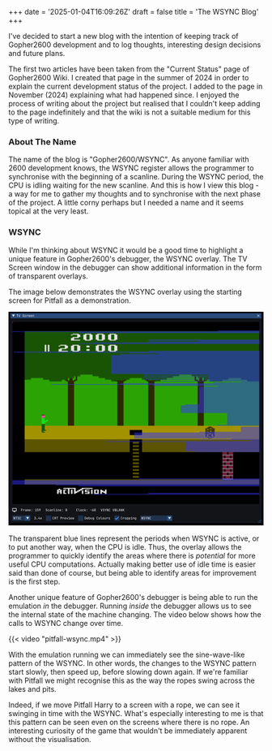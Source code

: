 +++
date = '2025-01-04T16:09:26Z'
draft = false
title = 'The WSYNC Blog'
+++

I've decided to start a new blog with the intention of keeping track of Gopher2600 development and to log thoughts, interesting design decisions and future plans.

The first two articles have been taken from the "Current Status" page of Gopher2600 Wiki. I created that page in the summer of 2024 in order to explain the current development status of the project. I added to the page in November (2024) explaining what had happened since. I enjoyed the process of writing about the project but realised that I couldn't keep adding to the page indefinitely and that the wiki is not a suitable medium for this type of writing.

<!--more-->

### About The Name

The name of the blog is "Gopher2600/WSYNC". As anyone familiar with 2600 development knows, the WSYNC register allows the programmer to synchronise with the beginning of a scanline. During the WSYNC period, the CPU is idling waiting for the new scanline. And this is how I view this blog - a way for me to gather my thoughts and to synchronise with the next phase of the project. A little corny perhaps but I needed a name and it seems topical at the very least.

### WSYNC

While I'm thinking about WSYNC it would be a good time to highlight a unique feature in Gopher2600's debugger, the WSYNC overlay. The TV Screen window in the debugger can show additional information in the form of transparent overlays.

The image below demonstrates the WSYNC overlay using the starting screen for Pitfall as a demonstration.

![Pitfall WSYNC](pitfall-wsync.png)

The transparent blue lines represent the periods when WSYNC is active, or to put another way, when the CPU is idle. Thus, the overlay allows the programmer to quickly identify the areas where there is _potential_ for more useful CPU computations. Actually making better use of idle time is easier said than done of course, but being able to identify areas for improvement is the first step.

Another unique feature of Gopher2600's debugger is being able to run the emulation _in_ the debugger. Running _inside_ the debugger allows us to see the internal state of the machine changing. The video below shows how the calls to WSYNC change over time.

{{< video "pitfall-wsync.mp4" >}}

With the emulation running we can immediately see the sine-wave-like pattern of the WSYNC. In other words, the changes to the WSYNC pattern start slowly, then speed up, before slowing down again. If we're familiar with Pitfall we might recognise this as the way the ropes swing across the lakes and pits.

Indeed, if we move Pitfall Harry to a screen with a rope, we can see it swinging in time with the WSYNC. What's especially interesting to me is that this pattern can be seen even on the screens where there is no rope. An interesting curiosity of the game that wouldn't be immediately apparent without the visualisation.

